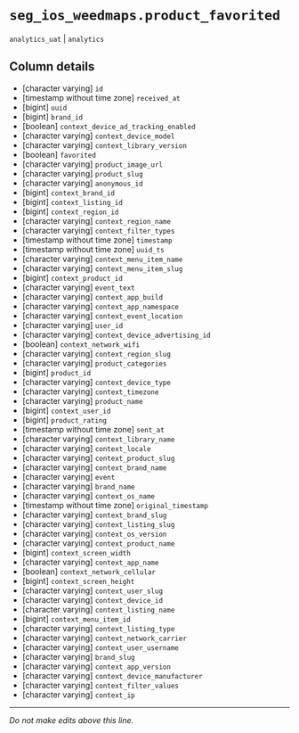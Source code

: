# `seg_ios_weedmaps.product_favorited`
`analytics_uat` | `analytics`

## Column details
* [character varying] `id`
* [timestamp without time zone] `received_at`
* [bigint]    `uuid`
* [bigint]    `brand_id`
* [boolean]   `context_device_ad_tracking_enabled`
* [character varying] `context_device_model`
* [character varying] `context_library_version`
* [boolean]   `favorited`
* [character varying] `product_image_url`
* [character varying] `product_slug`
* [character varying] `anonymous_id`
* [bigint]    `context_brand_id`
* [bigint]    `context_listing_id`
* [bigint]    `context_region_id`
* [character varying] `context_region_name`
* [character varying] `context_filter_types`
* [timestamp without time zone] `timestamp`
* [timestamp without time zone] `uuid_ts`
* [character varying] `context_menu_item_name`
* [character varying] `context_menu_item_slug`
* [bigint]    `context_product_id`
* [character varying] `event_text`
* [character varying] `context_app_build`
* [character varying] `context_app_namespace`
* [character varying] `context_event_location`
* [character varying] `user_id`
* [character varying] `context_device_advertising_id`
* [boolean]   `context_network_wifi`
* [character varying] `context_region_slug`
* [character varying] `product_categories`
* [bigint]    `product_id`
* [character varying] `context_device_type`
* [character varying] `context_timezone`
* [character varying] `product_name`
* [bigint]    `context_user_id`
* [bigint]    `product_rating`
* [timestamp without time zone] `sent_at`
* [character varying] `context_library_name`
* [character varying] `context_locale`
* [character varying] `context_product_slug`
* [character varying] `context_brand_name`
* [character varying] `event`
* [character varying] `brand_name`
* [character varying] `context_os_name`
* [timestamp without time zone] `original_timestamp`
* [character varying] `context_brand_slug`
* [character varying] `context_listing_slug`
* [character varying] `context_os_version`
* [character varying] `context_product_name`
* [bigint]    `context_screen_width`
* [character varying] `context_app_name`
* [boolean]   `context_network_cellular`
* [bigint]    `context_screen_height`
* [character varying] `context_user_slug`
* [character varying] `context_device_id`
* [character varying] `context_listing_name`
* [bigint]    `context_menu_item_id`
* [character varying] `context_listing_type`
* [character varying] `context_network_carrier`
* [character varying] `context_user_username`
* [character varying] `brand_slug`
* [character varying] `context_app_version`
* [character varying] `context_device_manufacturer`
* [character varying] `context_filter_values`
* [character varying] `context_ip`

-------------------------------------------------------------------------------
*Do not make edits above this line.*
